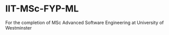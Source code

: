 # IIT-MSc-FYP-ML
For the completion of MSc Advanced Software Engineering at University of Westminster

